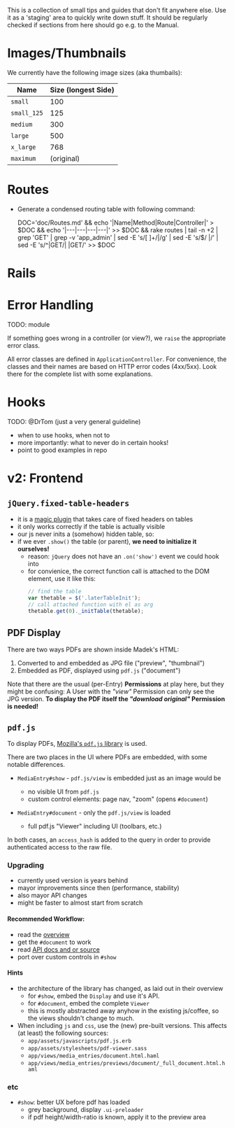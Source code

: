 This is a collection of small tips and guides that don't fit anywhere else.
Use it as a 'staging' area to quickly write down stuff.
It should be regularly checked if sections from here should go e.g. to the Manual.

# Images/Thumbnails

We currently have the following image sizes (aka thumbails):

| Name        | Size  (longest Side) |
|-------------|----------------------|
| `small`     | 100                  |
| `small_125` | 125                  |
| `medium`    | 300                  |
| `large`     | 500                  |
| `x_large`   | 768                  |
| `maximum`   | (original)           |


# Routes

- Generate a condensed routing table with following command:

    DOC='doc/Routes.md' && echo '|Name|Method|Route|Controller|' > $DOC && echo '|---|---|---|---|' >> $DOC && rake routes | tail -n +2 | grep 'GET' | grep -v 'app_admin' | sed -E 's/[ ]+/|/g' | sed -E 's/$/ |/' | sed -E 's/^\|GET/| |GET/' >> $DOC


# Rails

# Error Handling

TODO: module

If something goes wrong in a controller (or view?),
we `raise` the appropriate error class.

All error classes are defined in `ApplicationController`.
For convenience, the classes and their names are
based on HTTP error codes (4xx/5xx).
Look there for the complete list with some explanations.


# Hooks

TODO: @DrTom (just a very general guideline)

- when to use hooks, when not to
- more importantly: what to never do in certain hooks!
- point to good examples in repo


# v2: Frontend

## `jQuery.fixed-table-headers`

- it is a [magic plugin](http://fixedheadertable.com) that takes care of fixed
  headers on tables
- it only works correctly if the table is actually visible
- our js never inits a (somehow) hidden table, so:
- if we ever `.show()` the table (or parent),
  **we need to initialize it ourselves!**
    - reason: `jQuery` does not have an `.on('show')` event we could hook into
    - for convienice, the correct function call is attached to the DOM element,
      use it like this:  
      ````js
      // find the table
      var thetable = $('.laterTableInit');
      // call attached function with el as arg
      thetable.get(0)._initTable(thetable);
      ````

## PDF Display

There are two ways PDFs are shown inside Madek's HTML:

1. Converted to and embedded as JPG file ("preview", "thumbnail")
2. Embedded as PDF, displayed using `pdf.js` ("document")

Note that there are the usual (per-Entry) **Permissions** at play here,
but they might be confusing:
A User with the *"view"* Permission can only see the
JPG version. **To display the PDF itself the *"download original"* Permission is
needed!**

## `pdf.js`

To display PDFs, [Mozilla's `pdf.js` library](https://mozilla.github.io/pdf.js/)
is used.

There are two places in the UI where PDFs are embedded, with some notable
differences.

- `MediaEntry#show` - `pdf.js/view` is embedded just as an image would be
    * no visible UI from `pdf.js`
    * custom control elements: page nav, "zoom" (opens `#document`)

- `MediaEntry#document` - only the `pdf.js/view` is loaded
    * full pdf.js "Viewer" including UI (toolbars, etc.)

In both cases, an `access_hash` is added to the query in order to provide
authenticated access to the raw file.

### Upgrading

- currently used version is years behind
- mayor improvements since then (performance, stability)
- also mayor API changes
- might be faster to almost start from scratch

#### Recommended Workflow:

- read the [overview](https://mozilla.github.io/pdf.js/getting_started/)
- get the `#document` to work
- read [API docs and or source](https://mozilla.github.io/pdf.js/api/)
- port over custom controls in `#show`

#### Hints

- the architecture of the library has changed, as laid out in their overview
    - for `#show`, embed the `Display` and use it's API.
    - for `#document`, embed the complete `Viewer`
    - this is mostly abstracted away anyhow in the existing js/coffee,
      so the views shouldn't change to much.
- When including `js` and `css`, use the (new) pre-built versions.
  This affects (at least) the following sources:
    - `app/assets/javascripts/pdf.js.erb`
    - `app/assets/stylesheets/pdf-viewer.sass`
    - `app/views/media_entries/document.html.haml`
    - `app/views/media_entries/previews/document/_full_document.html.haml`


### etc

- `#show`: better UX before pdf has loaded
    - grey background, display `.ui-preloader`
    - if pdf height/width-ratio is known, apply it to the preview area

